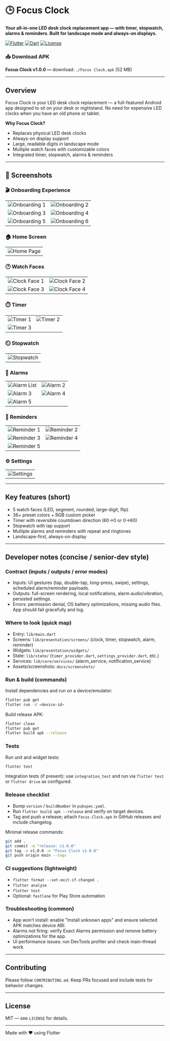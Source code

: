 # 🕒 Focus Clock

**Your all-in-one LED desk clock replacement app — with timer, stopwatch, alarms & reminders. Built for landscape mode and always-on displays.**

[![Flutter](https://img.shields.io/badge/Flutter-3.24.5-02569B?logo=flutter)](https://flutter.dev) 
[![Dart](https://img.shields.io/badge/Dart-3.5.4-0175C2?logo=dart)](https://dart.dev) 
[![License](https://img.shields.io/badge/License-MIT-green.svg)](LICENSE)

### 📥 Download APK

**Focus Clock v1.0.0 —** download: `./Focus Clock.apk` (52 MB)

---

## Overview

Focus Clock is your LED desk clock replacement — a full-featured Android app designed to sit on your desk or nightstand. No need for expensive LED clocks when you have an old phone or tablet.

**Why Focus Clock?**
- Replaces physical LED desk clocks
- Always-on display support
- Large, readable digits in landscape mode
- Multiple watch faces with customizable colors
- Integrated timer, stopwatch, alarms & reminders

---

## 📱 Screenshots

### 🎬 Onboarding Experience

<table>
  <tr>
    <td><img src="docs/screenshots/onboarding/onboarding1.png" alt="Onboarding 1"/></td>
    <td><img src="docs/screenshots/onboarding/onboarding2.png" alt="Onboarding 2"/></td>
  </tr>
  <tr>
    <td><img src="docs/screenshots/onboarding/onboarding3.png" alt="Onboarding 3"/></td>
    <td><img src="docs/screenshots/onboarding/onboarding4.png" alt="Onboarding 4"/></td>
  </tr>
  <tr>
    <td><img src="docs/screenshots/onboarding/onboarding5.png" alt="Onboarding 5"/></td>
    <td><img src="docs/screenshots/onboarding/onboarding6.png" alt="Onboarding 6"/></td>
  </tr>
</table>

### 🏠 Home Screen

<table>
  <tr>
    <td><img src="docs/screenshots/home/homePage.png" alt="Home Page"/></td>
  </tr>
</table>

### 🕐 Watch Faces

<table>
  <tr>
    <td><img src="docs/screenshots/clock/clock1.png" alt="Clock Face 1"/></td>
    <td><img src="docs/screenshots/clock/clock2.png" alt="Clock Face 2"/></td>
  </tr>
  <tr>
    <td><img src="docs/screenshots/clock/clock3.png" alt="Clock Face 3"/></td>
    <td><img src="docs/screenshots/clock/clock4.png" alt="Clock Face 4"/></td>
  </tr>
</table>

### ⏱️ Timer

<table>
  <tr>
    <td><img src="docs/screenshots/timer/timer1.png" alt="Timer 1"/></td>
    <td><img src="docs/screenshots/timer/timer2.png" alt="Timer 2"/></td>
  </tr>
  <tr>
    <td><img src="docs/screenshots/timer/timer3.png" alt="Timer 3"/></td>
  </tr>
</table>

### ⏲️ Stopwatch

<table>
  <tr>
    <td><img src="docs/screenshots/stopwatch/stopwatch.png" alt="Stopwatch"/></td>
  </tr>
</table>

### 🔔 Alarms

<table>
  <tr>
    <td><img src="docs/screenshots/alarm/alarm.png" alt="Alarm List"/></td>
    <td><img src="docs/screenshots/alarm/alarm2.png" alt="Alarm 2"/></td>
  </tr>
  <tr>
    <td><img src="docs/screenshots/alarm/alarm3.png" alt="Alarm 3"/></td>
    <td><img src="docs/screenshots/alarm/alarm4.png" alt="Alarm 4"/></td>
  </tr>
  <tr>
    <td><img src="docs/screenshots/alarm/alarm5.png" alt="Alarm 5"/></td>
  </tr>
</table>

### 📝 Reminders

<table>
  <tr>
    <td><img src="docs/screenshots/reminder/remainder1.png" alt="Reminder 1"/></td>
    <td><img src="docs/screenshots/reminder/remainder2.png" alt="Reminder 2"/></td>
  </tr>
  <tr>
    <td><img src="docs/screenshots/reminder/remainder3.png" alt="Reminder 3"/></td>
    <td><img src="docs/screenshots/reminder/remainder4.png" alt="Reminder 4"/></td>
  </tr>
  <tr>
    <td><img src="docs/screenshots/reminder/remainder5.png" alt="Reminder 5"/></td>
  </tr>
</table>

### ⚙️ Settings

<table>
  <tr>
    <td><img src="docs/screenshots/settings/settings.png" alt="Settings"/></td>
  </tr>
</table>

---

## Key features (short)

- 5 watch faces (LED, segment, rounded, large-digit, flip)
- 36+ preset colors + RGB custom picker
- Timer with reversible countdown direction (60→0 or 0→60)
- Stopwatch with lap support
- Multiple alarms and reminders with repeat and ringtones
- Landscape-first, always-on display

---

## Developer notes (concise / senior-dev style)

### Contract (inputs / outputs / error modes)
- Inputs: UI gestures (tap, double-tap, long-press, swipe), settings, scheduled alarm/reminder payloads.
- Outputs: full-screen rendering, local notifications, alarm audio/vibration, persisted settings.
- Errors: permission denial, OS battery optimizations, missing audio files. App should fail gracefully and log.

### Where to look (quick map)
- Entry: `lib/main.dart`
- Screens: `lib/presentation/screens/` (clock, timer, stopwatch, alarm, reminder)
- Widgets: `lib/presentation/widgets/`
- State: `lib/state/` (`timer_provider.dart`, `settings_provider.dart`, etc.)
- Services: `lib/core/services/` (alarm_service, notification_service)
- Assets/screenshots: `docs/screenshots/`

### Run & build (commands)

Install dependencies and run on a device/emulator:

```bash
flutter pub get
flutter run -d <device-id>
```

Build release APK:

```bash
flutter clean
flutter pub get
flutter build apk --release
```

### Tests

Run unit and widget tests:

```bash
flutter test
```

Integration tests (if present): use `integration_test` and run via `flutter test` or `flutter drive` as configured.

### Release checklist
- Bump `version` / `buildNumber` in `pubspec.yaml`.
- Run `flutter build apk --release` and verify on target devices.
- Tag and push a release; attach `Focus.Clock.apk` in GitHub releases and include changelog.

Minimal release commands:

```bash
git add .
git commit -m "release: v1.0.0"
git tag -a v1.0.0 -m "Focus Clock v1.0.0"
git push origin main --tags
```

### CI suggestions (lightweight)
- `flutter format --set-exit-if-changed .`
- `flutter analyze`
- `flutter test`
- Optional: `fastlane` for Play Store automation

### Troubleshooting (common)
- App won't install: enable "Install unknown apps" and ensure selected APK matches device ABI.
- Alarms not firing: verify Exact Alarms permission and remove battery optimizations for the app.
- UI performance issues: run DevTools profiler and check main-thread work.

---

## Contributing

Please follow `CONTRIBUTING.md`. Keep PRs focused and include tests for behavior changes.

---

## License

MIT — see `LICENSE` for details.

---

Made with ❤️ using Flutter

